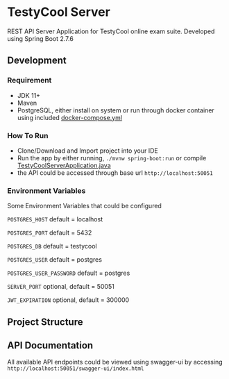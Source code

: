 # TestyCool Server

REST API Server Application for TestyCool online exam suite. Developed using Spring Boot 2.7.6

## Development

### Requirement

- JDK 11+
- Maven
- PostgreSQL, either install on system or run through docker container using included [docker-compose.yml](docker-compose.yml)

### How To Run

- Clone/Download and Import project into your IDE
- Run the app by either running, `./mvnw spring-boot:run` or compile [TestyCoolServerApplication.java](src/main/java/com/testycool/testycoolserver/TestycoolServerApplication.java)
- the API could be accessed through base url `http://localhost:50051`

### Environment Variables

Some Environment Variables that could be configured

`POSTGRES_HOST` default = localhost

`POSTGRES_PORT` default = 5432

`POSTGRES_DB` default = testycool

`POSTGRES_USER` default = postgres

`POSTGRES_USER_PASSWORD` default = postgres

`SERVER_PORT` optional, default = 50051

`JWT_EXPIRATION` optional, default = 300000

## Project Structure


## API Documentation

All available API endpoints could be viewed using swagger-ui by accessing `http://localhost:50051/swagger-ui/index.html`
